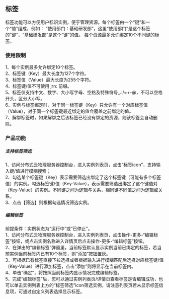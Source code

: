 ## 标签

标签功能可以方便用户标识实例，便于管理资源。每个标签由一个“键”和一个“值”组成，例如： “使用部门：基础研发部”，这里“使用部门”是这个标签的“键”，“基础研发部”是这个“键”的值。 每个资源最多允许绑定10个不同键的标签。

### 使用限制

1、每个实例最多允许绑定10个标签。<br/>
2、标签键（Key）最大长度为127个字符。<br/>
3、标签值（Value）最大长度为255个字符。<br/>
4、标签键/值不可使用 jrn: 前缀。<br/>
5、标签仅支持中文、数字、大小写字母、空格及特殊符号_.:/=+-@，不可以空格开头，区分大小写。<br/>
6、实例与标签绑定时，对于同一标签键（Key）只允许有一个对应标签值（Value），对于同一个标签键最近绑定的值会覆盖之前绑定的值。<br/>
7、解绑标签时，如果解绑之后该标签已经没有绑定的资源，则该标签会自动删除。<br/>

### 产品功能

##### 支持标签筛选

1、访问分布式云物理服务器控制台，进入实例列表页，点击“标签icon”，支持输入键/值进行模糊搜索；<br/>
2、勾选某个标签键（Key）表示需要筛选出绑定了这个标签键（可能有多个标签值）的实例。勾选标签键/值（Key-Value），表示需要筛选出绑定了这个键值对（Key-Value）的实例。不同键之间为逻辑与关系，相同键不同值之间为逻辑或关系。<br/>
3、点击【筛选】则根据勾选情况筛选实例。

##### 编辑标签

前提条件：实例状态为“运行中”或“已停止”。<br/>
1、访问分布式云物理服务器控制台，进入实例列表页，点击操作-更多-“编辑标签”按钮，或点击实例名称进入详情页后点击操作-更多-“编辑标签”按钮。<br/>
2、在弹出的“编辑标签”弹窗里，当前标签默认显示实例当前已绑定的标签，若当前实例当前标签内已有10个标签，则“添加”按钮置灰。<br/>
3、可根据已有标签直接下拉选择或者根据输入进行模糊匹配后选择对应标签键/值（Key-Value）进行添加标签，点击“添加”则将显示在当前标签内。<br/>
4、单击“确定”，将按照当前标签内显示情况完成编辑标签。<br/>
5、完成“编辑标签”后，您可以通过实例列表页/详情页查看标签是否编辑成功，也可以单击实例列表上方的“标签筛选”icon筛选实例。请注意列表页若未显示标签信息项，可通过自定义列表选择显示标签。


